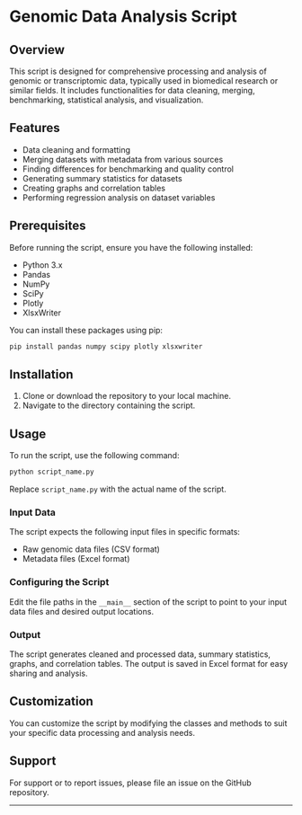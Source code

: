 # Genomic Data Analysis Script

## Overview
This script is designed for comprehensive processing and analysis of genomic or transcriptomic data, typically used in biomedical research or similar fields. It includes functionalities for data cleaning, merging, benchmarking, statistical analysis, and visualization.

## Features
- Data cleaning and formatting
- Merging datasets with metadata from various sources
- Finding differences for benchmarking and quality control
- Generating summary statistics for datasets
- Creating graphs and correlation tables
- Performing regression analysis on dataset variables

## Prerequisites
Before running the script, ensure you have the following installed:
- Python 3.x
- Pandas
- NumPy
- SciPy
- Plotly
- XlsxWriter

You can install these packages using pip:
```bash
pip install pandas numpy scipy plotly xlsxwriter
```

## Installation
1. Clone or download the repository to your local machine.
2. Navigate to the directory containing the script.

## Usage
To run the script, use the following command:
```bash
python script_name.py
```
Replace `script_name.py` with the actual name of the script.

### Input Data
The script expects the following input files in specific formats:
- Raw genomic data files (CSV format)
- Metadata files (Excel format)

### Configuring the Script
Edit the file paths in the `__main__` section of the script to point to your input data files and desired output locations.

### Output
The script generates cleaned and processed data, summary statistics, graphs, and correlation tables. The output is saved in Excel format for easy sharing and analysis.

## Customization
You can customize the script by modifying the classes and methods to suit your specific data processing and analysis needs.

## Support
For support or to report issues, please file an issue on the GitHub repository.

---
